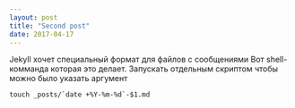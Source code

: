 ```yaml
---
layout: post
title: "Second post"
date: 2017-04-17
---
```

Jekyll хочет специальный формат для файлов с сообщениями
Вот shell-комманда которая это делает.
Запускать отдельным скриптом чтобы можно было указать аргумент

    touch _posts/`date +%Y-%m-%d`-$1.md
